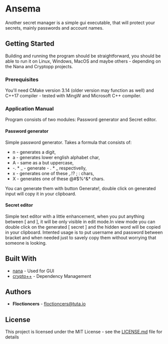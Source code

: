 # Ansema

Another secret manager is a simple gui executable, that will protect your
secrets, mainly passwords and account names.

## Getting Started

Building and running the program should be straightforward, you should be able
to run it on Linux, Windows, MacOS and maybe others - depending on the Nana and
Cryptopp projects.

### Prerequisites

You'll need CMake version 3.14 (older version may function as well) and C++17
compiler - tested with MingW and Microsoft C++ compiler.

### Application Manual

Program consists of two modules: Password generator and Secret editor.

#### Password generator
Simple password generator. Takes a formula that consists of:
* n - generates a digit,
* a - generates lower english alphabet char,
* A - same as a but uppercase,
* -. * _ - generate - . * _ respectivelly,
* x - generates one of these ,.!? ; : chars,
* X - generates one of these @#$%^&* chars.
	
You can generate them with button Generate!, double click on generated input
will copy it in your clipboard.

#### Secret editor
Simple text editor with a little enhancement, when you put  anything between
[ and ], it will be only visible in edit mode.In view mode you can double click
on the generated [ secret ] and the hidden word will be copied in your
clipboard. Intented usage is to put username and password between bracket and
when needed just to savely copy them without worrying that someone is looking.

## Built With

* [nana](http://nanapro.org/en-us/) - Used for GUI
* [crypto++](https://cryptopp.com) - Dependency Management

## Authors

* **Floctioncers** - floctioncers@tuta.io

## License

This project is licensed under the MIT License - see the [LICENSE.md](LICENSE.md) file for details

